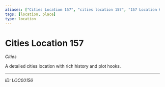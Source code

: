 ```yaml
---
aliases: ["Cities Location 157", "cities location 157", "157 Location Cities"]
tags: [location, place]
type: location
---
```


# Cities Location 157

*Cities*

A detailed cities location with rich history and plot hooks.

---
*ID: LOC00156*